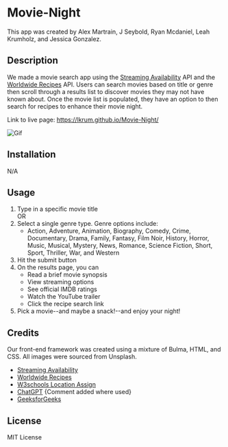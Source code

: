# Movie-Night
This app was created by Alex Martrain, J Seybold, Ryan Mcdaniel, Leah Krumholz, and Jessica Gonzalez.

## Description
We made a movie search app using the [Streaming Availability](https://rapidapi.com/movie-of-the-night-movie-of-the-night-default/api/streaming-availability) API and the [Worldwide Recipes](https://rapidapi.com/ptwebsolution/api/worldwide-recipes1) API. Users can search movies based on title or genre then scroll through a results list to discover movies they may not have known about. Once the movie list is populated, they have an option to then search for recipes to enhance their movie night.

Link to live page: https://lkrum.github.io/Movie-Night/

![Gif](./Main/assets/images/Movie%20Searcher.gif)

## Installation
N/A

## Usage
1. Type in a specific movie title \
OR
2. Select a single genre type. Genre options include: 
    *  Action, Adventure, Animation, Biography, Comedy, Crime, Documentary, Drama, Family, Fantasy, Film Noir, History, Horror, Music, Musical, Mystery, News, Romance, Science Fiction, Short, Sport, Thriller, War, and Western
3. Hit the submit button
4. On the results page, you can
    * Read a brief movie synopsis
    * View streaming options
    * See official IMDB ratings
    * Watch the YouTube trailer
    * Click the recipe search link
5. Pick a movie--and maybe a snack!--and enjoy your night!  

## Credits 
Our front-end framework was created using a mixture of Bulma, HTML, and CSS. All images were sourced from Unsplash.
- [Streaming Availability](https://rapidapi.com/movie-of-the-night-movie-of-the-night-default/api/streaming-availability)
- [Worldwide Recipes](https://rapidapi.com/ptwebsolution/api/worldwide-recipes1)
- [W3schools Location Assign](https://www.w3schools.com/jsref/met_loc_assign.asp)
- [ChatGPT](https://chat.openai.com/) {Comment added where used}
- [GeeksforGeeks](https://www.geeksforgeeks.org/how-to-create-a-link-in-javascript/#)

## License
MIT License
